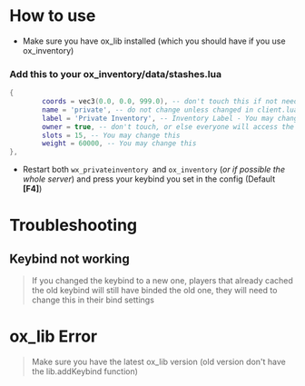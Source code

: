 # How to use

- Make sure you have ox_lib installed (which you should have if you use ox_inventory)
### Add this to your ox_inventory/data/stashes.lua
```lua 
{
		coords = vec3(0.0, 0.0, 999.0), -- don't touch this if not needed
		name = 'private', -- do not change unless changed in client.lua
		label = 'Private Inventory', -- Inventory Label - You may change this
		owner = true, -- don't touch, or else everyone will access the same stash
		slots = 15, -- You may change this
		weight = 60000, -- You may change this
},
```
- Restart both ``wx_privateinventory ``and ``ox_inventory`` (*or if possible the whole server*) and press your keybind you set in the config (Default **[F4]**)

# Troubleshooting
## Keybind not working
> If you changed the keybind to a new one, players that already cached the old keybind will still have binded the old one, they will need to change this in their bind settings

# ox_lib Error
> Make sure you have the latest ox_lib version (old version don't have the lib.addKeybind function)